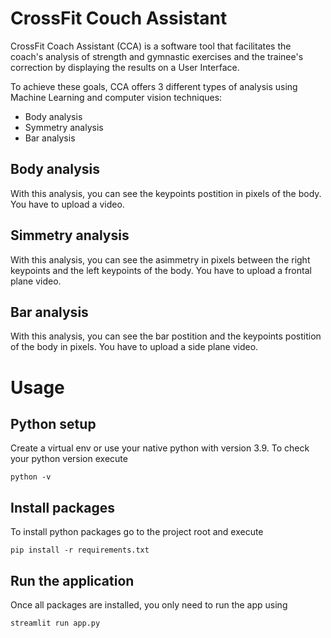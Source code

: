 # CrossFit Couch Assistant

CrossFit Coach Assistant (CCA) is a software tool that facilitates the coach's analysis of strength and gymnastic exercises and the trainee's correction by displaying the results on a User Interface.

To achieve these goals, CCA offers 3 different types of analysis using Machine Learning and computer vision techniques:

- Body analysis 
- Symmetry analysis 
- Bar analysis

## Body analysis

With this analysis, you can see the keypoints postition in pixels of the body. You have to upload a video.

## Simmetry analysis

With this analysis, you can see the asimmetry in pixels between the right keypoints and the left keypoints of the body. You have to upload a frontal plane video.

## Bar analysis

With this analysis, you can see the bar postition and the keypoints postition of the body in pixels. You have to upload a side plane video.

# Usage

## Python setup

Create a virtual env or use your native python with version 3.9. To check your python version execute

`python -v`

## Install packages

To install python packages go to the project root and execute

`pip install -r requirements.txt`

## Run the application

Once all packages are installed, you only need to run the app using

`streamlit run app.py`

